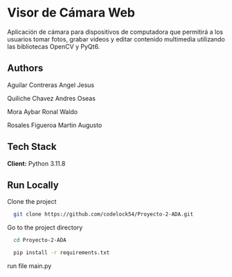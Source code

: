 
# Visor de Cámara Web 
 Aplicación de cámara para dispositivos de computadora que permitirá a los usuarios tomar fotos, grabar videos y editar contenido multimedia utilizando las bibliotecas OpenCV y PyQt6. 


## Authors

Aguilar Contreras Angel Jesus 

Quiliche Chavez Andres Oseas 

Mora Aybar Ronal Waldo 

Rosales Figueroa Martin Augusto 
## Tech Stack

**Client:** Python 3.11.8




## Run Locally

Clone the project

```bash
  git clone https://github.com/codelock54/Proyecto-2-ADA.git
```

Go to the project directory

```bash
  cd Proyecto-2-ADA

  pip install -r requirements.txt
```
 run file main.py






